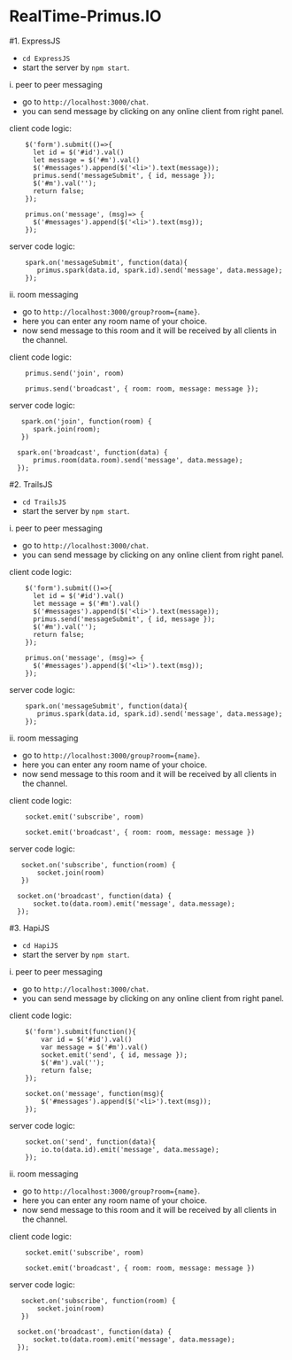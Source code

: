 # RealTime-Primus.IO

#1. ExpressJS
  - `cd ExpressJS`
  - start the server by `npm start`.

  i. peer to peer messaging
   - go to `http://localhost:3000/chat`.
   - you can send message by clicking on any online client from right panel.

  client code logic:

        $('form').submit(()=>{
          let id = $('#id').val()
          let message = $('#m').val()
          $('#messages').append($('<li>').text(message));
          primus.send('messageSubmit', { id, message });
          $('#m').val('');
          return false;
        });

        primus.on('message', (msg)=> {
          $('#messages').append($('<li>').text(msg));
        });

  server code logic:

        spark.on('messageSubmit', function(data){
           primus.spark(data.id, spark.id).send('message', data.message);
        });

  ii. room messaging
   - go to `http://localhost:3000/group?room={name}`.
   - here you can enter any room name of your choice.
   - now send message to this room and it will be received by all clients in the channel.

   client code logic:

        primus.send('join', room)

        primus.send('broadcast', { room: room, message: message });

   server code logic:

       spark.on('join', function(room) {
          spark.join(room);
       })

      spark.on('broadcast', function(data) {
          primus.room(data.room).send('message', data.message);
      });

#2. TrailsJS
  - `cd TrailsJS`
  - start the server by `npm start`.

  i. peer to peer messaging
   - go to `http://localhost:3000/chat`.
   - you can send message by clicking on any online client from right panel.

  client code logic:

        $('form').submit(()=>{
          let id = $('#id').val()
          let message = $('#m').val()
          $('#messages').append($('<li>').text(message));
          primus.send('messageSubmit', { id, message });
          $('#m').val('');
          return false;
        });

        primus.on('message', (msg)=> {
          $('#messages').append($('<li>').text(msg));
        });

  server code logic:

        spark.on('messageSubmit', function(data){
           primus.spark(data.id, spark.id).send('message', data.message);
        });

  ii. room messaging
   - go to `http://localhost:3000/group?room={name}`.
   - here you can enter any room name of your choice.
   - now send message to this room and it will be received by all clients in the channel.

   client code logic:

        socket.emit('subscribe', room)

        socket.emit('broadcast', { room: room, message: message })

   server code logic:

       socket.on('subscribe', function(room) {
           socket.join(room)
       })

      socket.on('broadcast', function(data) {
          socket.to(data.room).emit('message', data.message);
      });

#3. HapiJS
  - `cd HapiJS`
  - start the server by `npm start`.

  i. peer to peer messaging
   - go to `http://localhost:3000/chat`.
   - you can send message by clicking on any online client from right panel.

  client code logic:

        $('form').submit(function(){
            var id = $('#id').val()
            var message = $('#m').val()
            socket.emit('send', { id, message });
            $('#m').val('');
            return false;
        });

        socket.on('message', function(msg){
            $('#messages').append($('<li>').text(msg));
        });

  server code logic:

        socket.on('send', function(data){
            io.to(data.id).emit('message', data.message);
        });

  ii. room messaging
   - go to `http://localhost:3000/group?room={name}`.
   - here you can enter any room name of your choice.
   - now send message to this room and it will be received by all clients in the channel.

   client code logic:

        socket.emit('subscribe', room)

        socket.emit('broadcast', { room: room, message: message })

   server code logic:

       socket.on('subscribe', function(room) {
           socket.join(room)
       })

      socket.on('broadcast', function(data) {
          socket.to(data.room).emit('message', data.message);
      });
